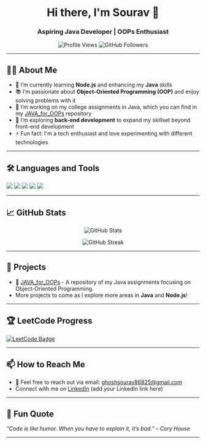 <h1 align="center">Hi there, I'm Sourav 👋</h1>
<h3 align="center">Aspiring Java Developer | OOPs Enthusiast</h3>

<p align="center">
  <img src="https://komarev.com/ghpvc/?username=Hacker-Sourav&label=Profile%20views&color=0e75b6&style=flat" alt="Profile Views" />
  <img src="https://img.shields.io/github/followers/Hacker-Sourav?label=Followers&style=social" alt="GitHub Followers" />
</p>

---

## 👨‍💻 About Me

- 🌱 I’m currently learning **Node.js** and enhancing my **Java** skills
- 📚 I’m passionate about **Object-Oriented Programming (OOP)** and enjoy solving problems with it
- 💼 I’m working on my college assignments in Java, which you can find in my [JAVA_for_OOPs](https://github.com/Hacker-Sourav/JAVA_for_OOPs) repository
- 🔭 I’m exploring **back-end development** to expand my skillset beyond front-end development
- ⚡ Fun fact: I'm a tech enthusiast and love experimenting with different technologies

---

## 🛠️ Languages and Tools

<p align="left">
  <img src="https://img.shields.io/badge/Java-ED8B00?style=for-the-badge&logo=java&logoColor=white" />
  <img src="https://img.shields.io/badge/Node.js-43853D?style=for-the-badge&logo=node.js&logoColor=white" />
  <img src="https://img.shields.io/badge/Git-F05032?style=for-the-badge&logo=git&logoColor=white" />
  <img src="https://img.shields.io/badge/VS%20Code-0078D4?style=for-the-badge&logo=visual-studio-code&logoColor=white" />
  <img src="https://img.shields.io/badge/GitHub-100000?style=for-the-badge&logo=github&logoColor=white" />
</p>

---

## 📈 GitHub Stats

<p align="center">
  <img src="https://github-readme-stats.vercel.app/api?username=Hacker-Sourav&show_icons=true&theme=radical" alt="GitHub Stats" />
</p>
<p align="center">
  <img src="https://github-readme-streak-stats.herokuapp.com/?user=Hacker-Sourav&theme=radical" alt="GitHub Streak" />
</p>

---

## 🚀 Projects

- 🔗 [JAVA_for_OOPs](https://github.com/Hacker-Sourav/JAVA_for_OOPs) - A repository of my Java assignments focusing on Object-Oriented Programming.
- More projects to come as I explore more areas in **Java** and **Node.js**!

---

## 🏆 LeetCode Progress

[![LeetCode Badge](https://img.shields.io/badge/LeetCode-000000?style=for-the-badge&logo=LeetCode&logoColor=yellow)](https://leetcode.com/Hacker-Sourav/)

---

## 📫 How to Reach Me

- 💬 Feel free to reach out via email: ghoshsourav86825@gmail.com
- Connect with me on [LinkedIn](https://www.linkedin.com/me?trk=p_mwlite_feed-secondary_nav/) (add your LinkedIn link here)

---

## 🔖 Fun Quote

*“Code is like humor. When you have to explain it, it’s bad.” – Cory House*

---

<!-- <p align="center">
  <img src="https://github.com/Hacker-Sourav/Hacker-Sourav/raw/output/github-contribution-grid-snake.svg" alt="snake" />
</p>
-->
